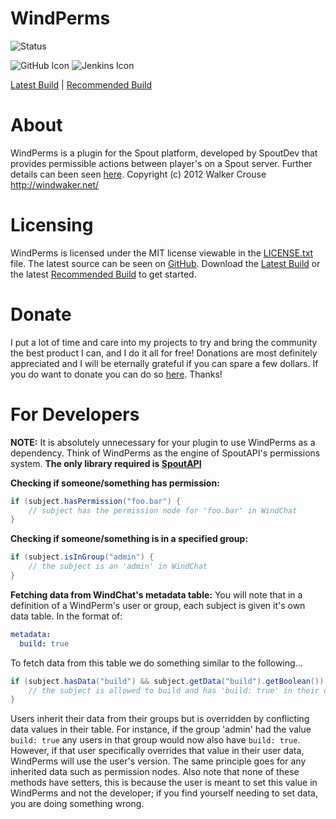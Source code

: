 WindPerms
========
![Status]

![GitHub Icon] ![Jenkins Icon]

[Latest Build] | [Recommended Build]

About
=====
WindPerms is a plugin for the Spout platform, developed by SpoutDev that provides permissible actions between player's on a Spout server.
Further details can been seen [here][Home].
Copyright (c) 2012 Walker Crouse <http://windwaker.net/>

Licensing
=========
WindPerms is licensed under the MIT license viewable in the [LICENSE.txt] file.
The latest source can be seen on [GitHub].
Download the [Latest Build] or the latest [Recommended Build] to get started.

Donate
======
I put a lot of time and care into my projects to try and bring the community the best product I can, and I do it all for free! Donations are most definitely appreciated and I will be eternally grateful if you can spare a few dollars.
If you do want to donate you can do so [here][Donate]. Thanks!

For Developers
==============
**NOTE:** It is absolutely unnecessary for your plugin to use WindPerms as a dependency. Think of WindPerms as the engine of SpoutAPI's permissions system. **The only library required is [SpoutAPI]**

**Checking if someone/something has permission:**
```java
if (subject.hasPermission("foo.bar") {
    // subject has the permission node for 'foo.bar' in WindChat
}
```

**Checking if someone/something is in a specified group:**
```java
if (subject.isInGroup("admin") {
    // the subject is an 'admin' in WindChat
}
```

**Fetching data from WindChat's metadata table:**
You will note that in a definition of a WindPerm's user or group, each subject is given it's own data table. In the format of:
```yaml
metadata:
  build: true
```
To fetch data from this table we do something similar to the following...
```java
if (subject.hasData("build") && subject.getData("build").getBoolean()) {
    // the subject is allowed to build and has 'build: true' in their data table
}
```

Users inherit their data from their groups but is overridden by conflicting data values in their table. For instance, if the group 'admin' had the value `build: true` any users in that group would now also have `build: true`. However, if that user specifically overrides that value in their user data, WindPerms will use the user's version. The same principle goes for any inherited data such as permission nodes. Also note that none of these methods have setters, this is because the user is meant to set this value in WindPerms and not the developer; if you find yourself needing to set data, you are doing something wrong.

[Status]: http://build.spout.org/job/WindPerms/badge/icon/
[GitHub Icon]: http://forums.spout.org/attachments/github-png.1022/
[Jenkins Icon]: http://forums.spout.org/attachments/jenkins-png.1023/
[Latest Build]: http://build.spout.org/job/WindPerms/lastSuccessfulBuild/
[Recommended Build]: http://build.spout.org/job/WindPerms/Recommended/
[Home]: http://forums.spout.org/threads/2004/
[LICENSE.txt]: http://github.com/W1ndwaker/WindPerms/LICENSE.txt/
[GitHub]: http://github.com/W1ndwaker/WindPerms/
[Donate]: https://www.paypal.com/us/cgi-bin/webscr?cmd=_flow&SESSION=4TN0_fr0Gi-575SxsOoYeRENqYWhhKsx4GwKTY1SrhwQTXOFbAeTG1uQ_PG&dispatch=5885d80a13c0db1f8e263663d3faee8db02a037e263542f58098410815cf7df7
[SpoutAPI]: https://github.com/SpoutDev/SpoutAPI